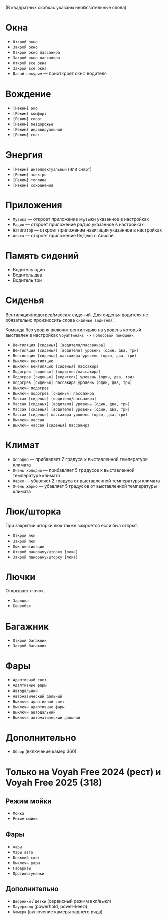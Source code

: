(В квадратных скобках указаны необязательные слова)

# Окна

- `Открой окно`
- `Закрой окно`
- `Открой окно пассажира`
- `Закрой окно пассажира`
- `Открой все окна`
- `Закрой все окна`
- `Давай покурим` — приоткроет окно водителя

# Вождение

- `[Режим] эко`
- `[Режим] комфорт`
- `[Режим] спорт`
- `[Режим] бездорожье`
- `[Режим] индивидуальный`
- `[Режим] снег`

# Энергия

- `[Режим] интеллектуальный` (или `смарт`)
- `[Режим] электро`
- `[Режим] топлива`
- `[Режим] сохранения`

# Приложения

- `Музыка` — откроет приложение музыки указанное в настройках
- `Радио` — откроет приложение радио указанное в настройках
- `Навигатор` — откроет приложение навигации указанное в настройках
- `Алиса` — откроет приложение Яндекс с Алисой

# Память сидений

- Водитель один
- Водитель два
- Водитель три

# Сиденья

Вентиляция/подогрев/массаж сидений.
Для сиденья водителя не обязательно произносить слова `сиденье водителя`.

Команда без уровня включит вентиляцию на уровень который выставлен в настройках `VoyahTweaks -> Голосовой помощник`

- `Вентиляция [сиденья] [водителя/пассажира]`
- `Вентиляция [сиденья] [водителя] уровень (один, два, три)`
- `Вентиляция [сиденья] пассажира уровень (один, два, три)`
- `Выключи вентиляцию`
- `Выключи вентиляцию [сиденья] пассажира`
- `Подогрев [сиденья] [водителя/пассажира]`
- `Подогрев [сиденья] [водителя] уровень (один, два, три)`
- `Подогрев [сиденья] пассажира уровень (один, два, три)`
- `Выключи подогрев`
- `Выключи подогрев [сиденья] пассажира`
- `Массаж [сиденья] [водителя/пассажира]`
- `Массаж [сиденья] [водителя] уровень (один, два, три)`
- `Массаж [сиденья] [водителя] уровень (один, два, три)`
- `Массаж [сиденья] пассажира уровень (один, два, три)`
- `Выключи массаж`
- `Выключи массаж [сиденья] пассажира`

# Климат

- `Холодно` — прибавляет 2 градуса к выставленной температуре климата
- `Очень холодно` — прибавляет 5 градусов к выставленной температуре климата
- `Жарко` — убавляет 2 градуса от выставленной температуры климата
- `Очень жарко` — убавляет 5 градусов от выставленной температуры климата

# Люк/шторка

При закрытии шторки люк также закроется если был открыт.

- `Открой люк`
- `Закрой люк`
- `Люк вентиляция`
- `Открой панораму/шторку [люка]`
- `Закрой панораму/шторку [люка]`

# Лючки

Открывает лючок.

- `Зарядка`
- `Бензобак`

# Багажник

- `Открой багажник`
- `Закрой багажник`

# Фары

- `Адаптивный свет`
- `Адаптивные фары`
- `Автодальний`
- `Автоматический дальний`
- `Выключи адаптивный свет`
- `Выключи адаптивные фары`
- `Выключи автодальний`
- `Выключи автоматический дальний`

# Дополнительно

- `Обзор` (включение камер 360)

# Только на Voyah Free 2024 (рест) и Voyah Free 2025 (318)

## Режим мойки

- `Мойка`
- `Режим мойки`

## Фары

- `Фары`
- `Фары авто`
- `Ближний свет`
- `Выключи фары`
- `Габариты`
- `Противотуманки`

## Дополнительно

- `Дворники` / `Щётки` (сервисный режим вкл/выкл)
- `Пауерхолд` (powerhold, power-keep)
- `Камера` (включение камеры заднего ряда)

